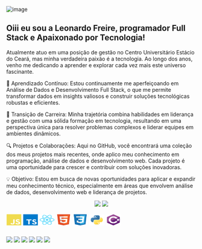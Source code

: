![image](https://github.com/drleovasconcelos/drleovasconcelos/assets/111660177/be4fb370-ea64-43ab-82ba-da3e55926ffe)

## Oiii eu sou a Leonardo Freire, programador Full Stack e Apaixonado por Tecnologia!

Atualmente atuo em uma posição de gestão no Centro Universitário Estácio do Ceará, mas minha verdadeira paixão é a tecnologia. Ao longo dos anos, venho me dedicando a aprender e explorar cada vez mais este universo fascinante.

🌱 Aprendizado Contínuo: Estou continuamente me aperfeiçoando em Análise de Dados e Desenvolvimento Full Stack, o que me permite transformar dados em insights valiosos e construir soluções tecnológicas robustas e eficientes.

🚀 Transição de Carreira: Minha trajetória combina habilidades em liderança e gestão com uma sólida formação em tecnologia, resultando em uma perspectiva única para resolver problemas complexos e liderar equipes em ambientes dinâmicos.

🔍 Projetos e Colaborações: Aqui no GitHub, você encontrará uma coleção dos meus projetos mais recentes, onde aplico meu conhecimento em programação, análise de dados e desenvolvimento web. Cada projeto é uma oportunidade para crescer e contribuir com soluções inovadoras.

💡 Objetivo: Estou em busca de novas oportunidades para aplicar e expandir meu conhecimento técnico, especialmente em áreas que envolvem análise de dados, desenvolvimento web e liderança de projetos.

<!--icondev.dev-->

<div style="text-align: center">
  <img height="150cm" src="https://github-readme-stats.vercel.app/api?username=drleovasconcelos&theme=vue-dark&show_icons=true&hide_border=false&count_private=true"/>
  <img height="150cm" src="https://github-readme-stats.vercel.app/api/top-langs/?username=drleovasconcelos&theme=vue-dark&show_icons=true&hide_border=false&layout=compact"/>
</div>

<div style="display: inline_block"><br>
  <img align="center" alt="Rafa-Js" height="30" width="40" src="https://raw.githubusercontent.com/devicons/devicon/master/icons/javascript/javascript-plain.svg">
  <img align="center" alt="Rafa-Ts" height="30" width="40" src="https://raw.githubusercontent.com/devicons/devicon/master/icons/typescript/typescript-plain.svg">
  <img align="center" alt="Rafa-React" height="30" width="40" src="https://raw.githubusercontent.com/devicons/devicon/master/icons/react/react-original.svg">
  <img align="center" alt="Rafa-HTML" height="30" width="40" src="https://raw.githubusercontent.com/devicons/devicon/master/icons/html5/html5-original.svg">
  <img align="center" alt="Rafa-CSS" height="30" width="40" src="https://raw.githubusercontent.com/devicons/devicon/master/icons/css3/css3-original.svg">
  <img align="center" alt="Rafa-Python" height="30" width="40" src="https://raw.githubusercontent.com/devicons/devicon/master/icons/python/python-original.svg">
  <img align="center" alt="Rafa-Csharp" height="30" width="40" src="https://raw.githubusercontent.com/devicons/devicon/master/icons/csharp/csharp-original.svg">
</div>
  
  ##

 <!--dev.to-->
<div> 
  <a href="#" target="_blank"><img src="https://img.shields.io/badge/YouTube-FF0000?style=for-the-badge&logo=youtube&logoColor=white" target="_blank"></a>
  <a href="https://www.instagram.com/dr.leovasconcelos" target="_blank"><img src="https://img.shields.io/badge/-Instagram-%23E4405F?style=for-the-badge&logo=instagram&logoColor=white" target="_blank"></a>
 	<a href="#" target="_blank"><img src="https://img.shields.io/badge/Twitch-9146FF?style=for-the-badge&logo=twitch&logoColor=white" target="_blank"></a>
 <a href="https://discord.com/channels/@leonardofreire_" target="_blank"><img src="https://img.shields.io/badge/Discord-7289DA?style=for-the-badge&logo=discord&logoColor=white" target="_blank"></a> 
  <a href = "lfreire1985@gmail.com"><img src="https://img.shields.io/badge/-Gmail-%23333?style=for-the-badge&logo=gmail&logoColor=white" target="_blank"></a>
  <a href="https://www.linkedin.com/in/leonardofv" target="_blank"><img src="https://img.shields.io/badge/-LinkedIn-%230077B5?style=for-the-badge&logo=linkedin&logoColor=white" target="_blank"></a> 
  
</div>


<!--
**drleovasconcelos/drleovasconcelos** is a ✨ _special_ ✨ repository because its `README.md` (this file) appears on your GitHub profile.

Here are some ideas to get you started:

- 🔭 Atualmente estou trabalhando em cargo de Gestão no Centro Universitário Estácio do Ceará, no entanto sigo encantado com os conhecimentos que venho adquirindo na área da tecnologia.
- 🌱 Desta forma, atualmente estou estudando e me aprofundando em Análise de Dados e fazendo o curso de Full Stack. 
-->
